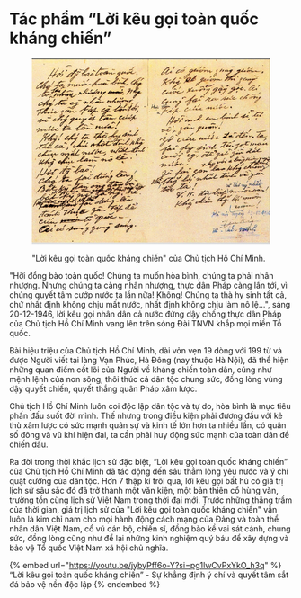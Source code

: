 # Tác phẩm “Lời kêu gọi toàn quốc kháng chiến”

<figure><img src=".gitbook/assets/LoiKeuGoiToanQuocKhangChien.jpg" alt=""><figcaption><p>"Lời kêu gọi toàn quốc kháng chiến" của Chủ tịch Hồ Chí Minh.</p></figcaption></figure>

"Hỡi đồng bào toàn quốc! Chúng ta muốn hòa bình, chúng ta phải nhân nhượng. Nhưng chúng ta càng nhân nhượng, thực dân Pháp càng lấn tới, vì chúng quyết tâm cướp nước ta lần nữa! Không! Chúng ta thà hy sinh tất cả, chứ nhất định không chịu mất nước, nhất định không chịu làm nô lệ...", sáng 20-12-1946, lời kêu gọi nhân dân cả nước đứng dậy chống thực dân Pháp của Chủ tịch Hồ Chí Minh vang lên trên sóng Đài TNVN khắp mọi miền Tổ quốc.

Bài hiệu triệu của Chủ tịch Hồ Chí Minh, dài vỏn vẹn 19 dòng với 199 từ và được Người viết tại làng Vạn Phúc, Hà Đông (nay thuộc Hà Nội), đã thể hiện những quan điểm cốt lõi của Người về kháng chiến toàn dân, cũng như mệnh lệnh của non sông, thôi thúc cả dân tộc chung sức, đồng lòng vùng dậy quyết chiến, quyết thắng quân Pháp xâm lược.

Chủ tịch Hồ Chí Minh luôn coi độc lập dân tộc và tự do, hòa bình là mục tiêu phấn đấu suốt đời mình. Thế nhưng trong điều kiện phải đương đầu với kẻ thù xâm lược có sức mạnh quân sự và kinh tế lớn hơn ta nhiều lần, có quân số đông và vũ khí hiện đại, ta cần phải huy động sức mạnh của toàn dân để chiến đấu.

Ra đời trong thời khắc lịch sử đặc biệt, “Lời kêu gọi toàn quốc kháng chiến” của Chủ tịch Hồ Chí Minh đã tác động đến sâu thẳm lòng yêu nước và ý chí quật cường của dân tộc. Hơn 7 thập kỉ trôi qua, lời kêu gọi bất hủ có giá trị lịch sử sâu sắc đó đã trở thành một văn kiện, một bản thiên cổ hùng văn, trường tồn cùng lịch sử Việt Nam trong thời đại mới. Trước những thăng trầm của thời gian, giá trị lịch sử của "Lời kêu gọi toàn quốc kháng chiến" vẫn luôn là kim chỉ nam cho mọi hành động cách mạng của Đảng và toàn thể nhân dân Việt Nam, cổ vũ cán bộ, chiến sĩ, đồng bào kề vai sát cánh, chung sức, đồng lòng cũng như để lại những kinh nghiệm quý báu để xây dựng và bảo vệ Tổ quốc Việt Nam xã hội chủ nghĩa.

{% embed url="https://youtu.be/jybyPff6o-Y?si=pg1lwCvPxYkO_h3q" %}
“Lời kêu gọi toàn quốc kháng chiến” - Sự khẳng định ý chí và quyết tâm sắt đá bảo vệ nền độc lập
{% endembed %}
